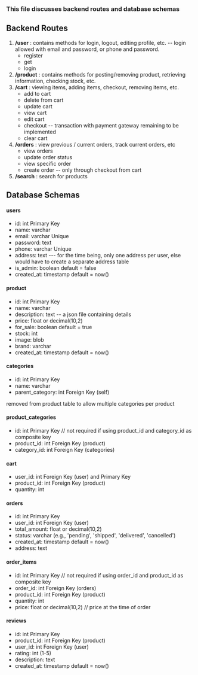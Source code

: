 ### This file discusses backend routes and database schemas

## Backend Routes

1. **/user** : contains methods for login, logout, editing profile, etc. -- login allowed with email and password, or phone and password.
   - register
   - get
   - login
2. **/product** : contains methods for posting/removing product, retrieving information, checking stock, etc.
3. **/cart** : viewing items, adding items, checkout, removing items, etc.
   - add to cart
   - delete from cart
   - update cart
   - view cart
   - edit cart
   - checkout -- transaction with payment gateway remaining to be implemented
   - clear cart
4. **/orders** : view previous / current orders, track current orders, etc
   - view orders
   - update order status
   - view specific order
   - create order -- only through checkout from cart
5. **/search** : search for products


## Database Schemas

#### users
* id: int Primary Key
* name: varchar
* email: varchar Unique
* password: text
* phone: varchar Unique
* address: text --- for the time being, only one address per user, else would have to create a separate address table
* is_admin: boolean default = false
* created_at: timestamp default = now()

#### product
* id: int Primary Key
* name: varchar
* description: text -- a json file containing details 
* price: float or decimal(10,2)
* for_sale: boolean default = true
* stock: int
* image: blob
* brand: varchar
* created_at: timestamp default = now()

#### categories
* id: int Primary Key
* name: varchar
* parent_category: int Foreign Key (self)

removed <!-- * category: list[category_id]: Foreign Keys --> from product table to allow multiple categories per product

#### product_categories
* id: int Primary Key // not required if using product_id and category_id as composite key
* product_id: int Foreign Key (product)
* category_id: int Foreign Key (categories)


#### cart
<!-- * id: int Primary Key // not required if using user_id as FK as one user may use only one cart -->
* user_id: int Foreign Key (user) and Primary Key
* product_id: int Foreign Key (product)
* quantity: int

#### orders
* id: int Primary Key
* user_id: int Foreign Key (user)
* total_amount: float or decimal(10,2)
* status: varchar (e.g., 'pending', 'shipped', 'delivered', 'cancelled')
* created_at: timestamp default = now()
* address: text

#### order_items
* id: int Primary Key // not required if using order_id and product_id as composite key
* order_id: int Foreign Key (orders)
* product_id: int Foreign Key (product)
* quantity: int
* price: float or decimal(10,2) // price at the time of order

#### reviews
* id: int Primary Key
* product_id: int Foreign Key (product)
* user_id: int Foreign Key (user)
* rating: int (1-5)
* description: text
* created_at: timestamp default = now()